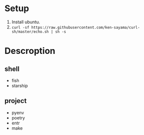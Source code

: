 # Setup
1. Install ubuntu.
2. `curl -sf https://raw.githubusercontent.com/ken-sayama/curl-sh/master/echo.sh | sh -s`





# Descroption
## shell
- fish
- starship

## project
- pyenv
- poetry
- entr
- make
